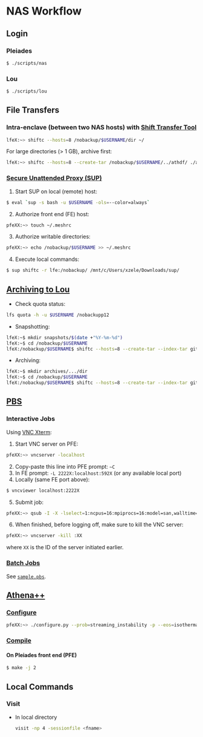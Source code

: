 # NAS Workflow
## Login
### Pleiades
```bash
$ ./scripts/nas
```
### Lou
```bash
$ ./scripts/lou
```

## File Transfers
### Intra-enclave (between two NAS hosts) with [Shift Transfer Tool](https://www.nas.nasa.gov/hecc/support/kb/shift-transfer-tool-overview_300.html)
```bash
lfeX:~> shiftc --hosts=8 /nobackup/$USERNAME/dir ~/
```
For large directories (> 1 GB), archive first:
```bash
lfeX:~> shiftc --hosts=8 --create-tar /nobackup/$USERNAME/../athdf/ ./athdf.tar
```


### [Secure Unattended Proxy (SUP)](https://www.nas.nasa.gov/hecc/support/kb/entry/145)
1. Start SUP on local (remote) host:
```bash
$ eval `sup -s bash -u $USERNAME -ols=--color=always`
```
2. Authorize front end (FE) host:
```bash
pfeXX:~> touch ~/.meshrc
```
3. Authorize writable directories:
```bash
pfeXX:~> echo /nobackup/$USERNAME >> ~/.meshrc
```
4. Execute local commands:
```bash
$ sup shiftc -r lfe:/nobackup/ /mnt/c/Users/xzele/Downloads/sup/
```


## [Archiving to Lou](https://www.nas.nasa.gov/hecc/support/kb/using-shift-for-transfers-and-tar-operations-between-two-nas-hosts_513.html)
- Check quota status:
```bash
lfs quota -h -u $USERNAME /nobackupp12
```
- Snapshotting:
```bash
lfeX:~$ mkdir snapshots/$(date +"%Y-%m-%d")
lfeX:~$ cd /nobackup/$USERNAME
lfeX:/nobackup/$USERNAME$ shiftc --hosts=8 --create-tar --index-tar github lfe:~/snapshots/$(date +"%Y-%m-%d")/github.tar
```
- Archiving:
```bash
lfeX:~$ mkdir archives/.../dir
lfeX:~$ cd /nobackup/$USERNAME
lfeX:/nobackup/$USERNAME$ shiftc --hosts=8 --create-tar --index-tar github/.../dir lfe:~/archives/.../dir/dir.$(date +"%Y-%m-%d").tar
```


## [PBS](https://www.nas.nasa.gov/hecc/support/kb/running-jobs-with-pbs-121/)
### Interactive Jobs
Using [VNC Xterm](https://www.nas.nasa.gov/hecc/support/kb/vnc-a-faster-alternative-to-x11_257.html): 
1. Start VNC server on PFE:
```bash
pfeXX:~> vncserver -localhost
```
2. Copy-paste this line into PFE prompt: `~C`
3. In FE prompt: `-L 2222X:localhost:592X` (or any available local port)
4. Locally (same FE port above): 
```bash
$ vncviewer localhost:2222X
``` 
5. Submit job:
```bash
pfeXX:~> qsub -I -X -lselect=1:ncpus=16:mpiprocs=16:model=san,walltime=1:00:00 -q devel
```
6. When finished, before logging off, make sure to kill the VNC server:
```bash
pfeXX:~> vncserver -kill :XX
```
where `XX` is the ID of the server initiated earlier.

### [Batch Jobs](https://www.nas.nasa.gov/hecc/support/kb/sample-pbs-script-for-pleiades_190.html)
See [`sample.pbs`](/nas/sample.pbs).


## [Athena++](https://github.com/PrincetonUniversity/athena-public-version/wiki)
### [Configure](https://github.com/PrincetonUniversity/athena-public-version/wiki/Configuring)
```bash
pfeXX:~> ./configure.py --prob=streaming_instability -p --eos=isothermal --nghost=3 -hdf5 -h5double -mpi --cxx=icpc -mpi --mpiccmd="icpc -lmpi -lmpi++" --cflag="-xCORE-AVX512"
```

### [Compile](https://github.com/PrincetonUniversity/athena-public-version/wiki/Compiling)
#### On Pleiades front end (PFE)
```bash
$ make -j 2
```

## Local Commands
### Visit
- In local directory
  ```bash
  visit -np 4 -sessionfile <fname>
  ```
